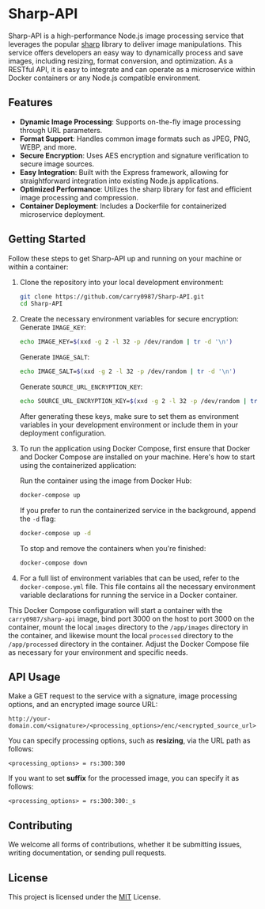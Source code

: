 # Sharp-API
Sharp-API is a high-performance Node.js image processing service that leverages the popular [sharp](https://github.com/lovell/sharp) library to deliver image manipulations. This service offers developers an easy way to dynamically process and save images, including resizing, format conversion, and optimization. As a RESTful API, it is easy to integrate and can operate as a microservice within Docker containers or any Node.js compatible environment.

## Features
- **Dynamic Image Processing**: Supports on-the-fly image processing through URL parameters.
- **Format Support**: Handles common image formats such as JPEG, PNG, WEBP, and more.
- **Secure Encryption**: Uses AES encryption and signature verification to secure image sources.
- **Easy Integration**: Built with the Express framework, allowing for straightforward integration into existing Node.js applications.
- **Optimized Performance**: Utilizes the sharp library for fast and efficient image processing and compression.
- **Container Deployment**: Includes a Dockerfile for containerized microservice deployment.

## Getting Started
Follow these steps to get Sharp-API up and running on your machine or within a container:

1. Clone the repository into your local development environment:
   ```sh
   git clone https://github.com/carry0987/Sharp-API.git
   cd Sharp-API
   ```

2. Create the necessary environment variables for secure encryption:
   Generate `IMAGE_KEY`:
   ```sh
   echo IMAGE_KEY=$(xxd -g 2 -l 32 -p /dev/random | tr -d '\n')
   ```

   Generate `IMAGE_SALT`:
   ```sh
   echo IMAGE_SALT=$(xxd -g 2 -l 32 -p /dev/random | tr -d '\n')
   ```

   Generate `SOURCE_URL_ENCRYPTION_KEY`:
   ```sh
   echo SOURCE_URL_ENCRYPTION_KEY=$(xxd -g 2 -l 32 -p /dev/random | tr -d '\n')
   ```

   After generating these keys, make sure to set them as environment variables in your development environment or include them in your deployment configuration.

3. To run the application using Docker Compose, first ensure that Docker and Docker Compose are installed on your machine. Here's how to start using the containerized application:

   Run the container using the image from Docker Hub:
   ```sh
   docker-compose up
   ```

   If you prefer to run the containerized service in the background, append the `-d` flag:
   ```sh
   docker-compose up -d
   ```

   To stop and remove the containers when you're finished:
   ```sh
   docker-compose down
   ```

4. For a full list of environment variables that can be used, refer to the `docker-compose.yml` file. This file contains all the necessary environment variable declarations for running the service in a Docker container.

This Docker Compose configuration will start a container with the `carry0987/sharp-api` image, bind port 3000 on the host to port 3000 on the container, mount the local `images` directory to the `/app/images` directory in the container, and likewise mount the local `processed` directory to the `/app/processed` directory in the container. Adjust the Docker Compose file as necessary for your environment and specific needs.

## API Usage
Make a GET request to the service with a signature, image processing options, and an encrypted image source URL:
```
http://your-domain.com/<signature>/<processing_options>/enc/<encrypted_source_url>
```

You can specify processing options, such as **resizing**, via the URL path as follows:
```
<processing_options> = rs:300:300
```

If you want to set **suffix** for the processed image, you can specify it as follows:
```
<processing_options> = rs:300:300:_s
```

## Contributing
We welcome all forms of contributions, whether it be submitting issues, writing documentation, or sending pull requests.

## License
This project is licensed under the [MIT](LICENSE) License.
